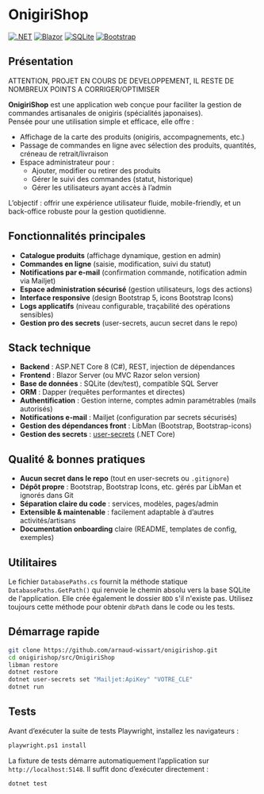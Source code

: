 # OnigiriShop

[![.NET](https://img.shields.io/badge/.NET-8.0-blue)](https://dotnet.microsoft.com/)
[![Blazor](https://img.shields.io/badge/Blazor-Server-purple)](https://dotnet.microsoft.com/apps/aspnet/web-apps/blazor)
[![SQLite](https://img.shields.io/badge/SQLite-DB-lightgrey)](https://sqlite.org/)
[![Bootstrap](https://img.shields.io/badge/Bootstrap-5.x-teal)](https://getbootstrap.com/)

## Présentation

ATTENTION, PROJET EN COURS DE DEVELOPPEMENT, IL RESTE DE NOMBREUX POINTS A CORRIGER/OPTIMISER

**OnigiriShop** est une application web conçue pour faciliter la gestion de commandes artisanales de onigiris (spécialités japonaises).  
Pensée pour une utilisation simple et efficace, elle offre :

- Affichage de la carte des produits (onigiris, accompagnements, etc.)
- Passage de commandes en ligne avec sélection des produits, quantités, créneau de retrait/livraison
- Espace administrateur pour :
  - Ajouter, modifier ou retirer des produits
  - Gérer le suivi des commandes (statut, historique)
  - Gérer les utilisateurs ayant accès à l’admin

L’objectif : offrir une expérience utilisateur fluide, mobile-friendly, et un back-office robuste pour la gestion quotidienne.

## Fonctionnalités principales

- **Catalogue produits** (affichage dynamique, gestion en admin)
- **Commandes en ligne** (saisie, modification, suivi du statut)
- **Notifications par e-mail** (confirmation commande, notification admin via Mailjet)
- **Espace administration sécurisé** (gestion utilisateurs, logs des actions)
- **Interface responsive** (design Bootstrap 5, icons Bootstrap Icons)
- **Logs applicatifs** (niveau configurable, traçabilité des opérations sensibles)
- **Gestion pro des secrets** (user-secrets, aucun secret dans le repo)


## Stack technique

- **Backend** : ASP.NET Core 8 (C#), REST, injection de dépendances
- **Frontend** : Blazor Server (ou MVC Razor selon version)
- **Base de données** : SQLite (dev/test), compatible SQL Server
- **ORM** : Dapper (requêtes performantes et directes)
- **Authentification** : Gestion interne, comptes admin paramétrables (mails autorisés)
- **Notifications e-mail** : Mailjet (configuration par secrets sécurisés)
- **Gestion des dépendances front** : LibMan (Bootstrap, Bootstrap-icons)
- **Gestion des secrets** : [user-secrets](https://learn.microsoft.com/fr-fr/aspnet/core/security/app-secrets) (.NET Core)


## Qualité & bonnes pratiques

- **Aucun secret dans le repo** (tout en user-secrets ou `.gitignore`)
- **Dépôt propre** : Bootstrap, Bootstrap Icons, etc. gérés par LibMan et ignorés dans Git
- **Séparation claire du code** : services, modèles, pages/admin
- **Extensible & maintenable** : facilement adaptable à d’autres activités/artisans
- **Documentation onboarding** claire (README, templates de config, exemples)

## Utilitaires

Le fichier `DatabasePaths.cs` fournit la méthode statique `DatabasePaths.GetPath()`
qui renvoie le chemin absolu vers la base SQLite de l'application. Elle crée
également le dossier `BDD` s'il n'existe pas. Utilisez toujours cette méthode
pour obtenir `dbPath` dans le code ou les tests.

## Démarrage rapide

```bash
git clone https://github.com/arnaud-wissart/onigirishop.git
cd onigirishop/src/OnigiriShop
libman restore
dotnet restore
dotnet user-secrets set "Mailjet:ApiKey" "VOTRE_CLE"
dotnet run
```

## Tests

Avant d’exécuter la suite de tests Playwright, installez les navigateurs :
```bash
playwright.ps1 install
```

La fixture de tests démarre automatiquement l’application sur `http://localhost:5148`.
Il suffit donc d’exécuter directement :
```bash
dotnet test
```

